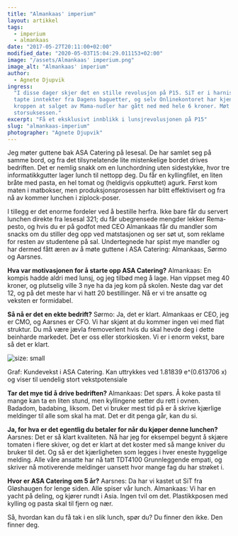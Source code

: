 ```yaml
---
title: "Almankaas' imperium"
layout: artikkel
tags:
  - imperium
  - almankaas
date: "2017-05-27T20:11:00+02:00"
modified_date: "2020-05-03T15:04:29.011153+02:00"
image: "/assets/Almankaas' imperium.png"
image_alt: "Almankaas' imperium"
author:
  - Agnete Djupvik
ingress:
  "I disse dager skjer det en stille revolusjon på P15. SiT er i harnisk over
  tapte inntekter fra Dagens baguetter, og selv Onlinekontoret har kjent på
  kroppen at salget av Mama-nudler har gått ned med hele 6 kroner. Møt gutta bak
  storsuksessen."
excerpt: "Få et eksklusivt innblikk i lunsjrevolusjonen på P15"
slug: "almankaas-imperium"
photographer: "Agnete Djupvik"
---
```


Jeg møter guttene bak ASA Catering på lesesal. De har samlet seg på samme bord,
og fra det tilsynelatende lite mistenkelige bordet drives bedriften. Det er
nemlig snakk om en lunchordning uten sidestykke, hvor tre informatikkgutter
lager lunch til nettopp deg. Du får en kyllingfilet, en liten bråte med pasta,
en hel tomat og (heldigvis oppkuttet) agurk. Først kom maten i matbokser, men
produksjonsprosessen har blitt effektivisert og fra nå av kommer lunchen i
ziplock-poser.

I tillegg er det enorme fordeler ved å bestille herfra. Ikke bare får du servert
lunchen direkte fra lesesal 321; du får ubegrensede mengder lekker Rema-pesto,
og hvis du er på godfot med CEO Almankaas får du mandler som snacks om du
stiller deg opp ved matstasjonen og ser søt ut, som reklame for resten av
studentene på sal. Undertegnede har spist mye mandler og har dermed fått æren av
å møte guttene i ASA Catering: Almankaas, Sørmo og Aarsnes.

**Hva var motivasjonen for å starte opp ASA Catering?** Almankaas: En kompis
hadde aldri med lunsj, og jeg tilbød meg å lage. Han vippset meg 40 kroner, og
plutselig ville 3 nye ha da jeg kom på skolen. Neste dag var det 12, og på det
meste har vi hatt 20 bestillinger. Nå er vi tre ansatte og veksten er
formidabel.

**Så nå er det en ekte bedrift?** Sørmo: Ja, det er klart. Almankaas er CEO, jeg
er CMO, og Aarsnes er CFO. Vi har skjønt at du kommer ingen vei med flat
struktur. Du må være jævla fremoverlent hvis du skal hevde deg i dette beinharde
markedet. Det er oss eller storkiosken. Vi er i enorm vekst, bare så det er
klart.

![size: small](https://online.ntnu.no/article/55/almankaas-imperium/)

Graf: Kundevekst i ASA Catering. Kan uttrykkes ved 1.81839 e^(0.613706 x) og
viser til uendelig stort vekstpotensiale

**Tar det mye tid å drive bedriften?** Almankaas: Det spørs. Å koke pasta til
mange kan ta en liten stund, men kyllingene setter du rett i ovnen. Badadom,
badabing, liksom. Det vi bruker mest tid på er å skrive kjærlige meldinger til
alle som skal ha mat. Det er dit penga går, kan du si.

**Ja, for hva er det egentlig du betaler for når du kjøper denne lunchen?**
Aarsnes: Det er så klart kvaliteten. Nå har jeg for eksempel begynt å skjære
tomaten i flere skiver, og det er klart at det koster med så mange kniver du
bruker til det. Og så er det kjærligheten som legges i hver eneste hyggelige
melding. Alle våre ansatte har nå tatt TDT4100 Grunnleggende empati, og skriver
nå motiverende meldinger uansett hvor mange fag du har strøket i.

**Hvor er ASA Catering om 5 år?** Aarsnes: Da har vi kastet ut SiT fra
Gløshaugen for lenge siden. Alle spiser vår lunch. Almankaas: Vi har en yacht på
deling, og kjører rundt i Asia. Ingen tvil om det. Plastikkposen med kylling og
pasta skal til fjern og nær.

Så, hvordan kan du få tak i en slik lunch, spør du? Du finner den ikke. Den
finner deg.

